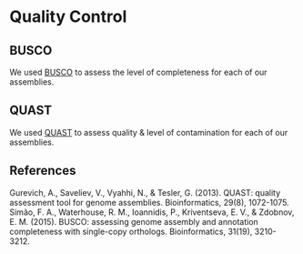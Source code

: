 # Quality Control

## BUSCO
We used [BUSCO](https://github.com/openpaul/busco) to assess the level of completeness for each of our assemblies.

## QUAST
We used [QUAST](https://github.com/ablab/quast) to assess quality & level of contamination for each of our assemblies. 

## References

Gurevich, A., Saveliev, V., Vyahhi, N., & Tesler, G. (2013). QUAST: quality assessment tool for genome assemblies. Bioinformatics, 29(8), 1072-1075.
Simão, F. A., Waterhouse, R. M., Ioannidis, P., Kriventseva, E. V., & Zdobnov, E. M. (2015). BUSCO: assessing genome assembly and annotation completeness with single-copy orthologs. Bioinformatics, 31(19), 3210-3212.
